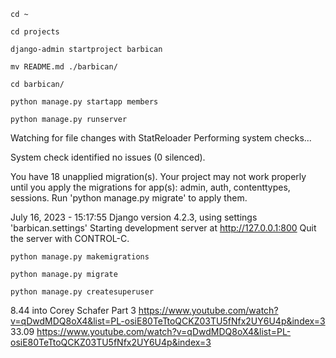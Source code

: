 `cd ~`

`cd projects`

`django-admin startproject barbican`

`mv README.md ./barbican/`

`cd barbican/`

`python manage.py startapp members`

`python manage.py runserver`

Watching for file changes with StatReloader
Performing system checks...

System check identified no issues (0 silenced).

You have 18 unapplied migration(s). Your project may not work properly until you apply the migrations for app(s): admin, auth, contenttypes, sessions.
Run 'python manage.py migrate' to apply them.

July 16, 2023 - 15:17:55
Django version 4.2.3, using settings 'barbican.settings'
Starting development server at http://127.0.0.1:800
Quit the server with CONTROL-C.


`python manage.py makemigrations`

`python manage.py migrate`

`python manage.py createsuperuser`

8.44 into Corey Schafer Part 3 https://www.youtube.com/watch?v=qDwdMDQ8oX4&list=PL-osiE80TeTtoQCKZ03TU5fNfx2UY6U4p&index=3
33.09 https://www.youtube.com/watch?v=qDwdMDQ8oX4&list=PL-osiE80TeTtoQCKZ03TU5fNfx2UY6U4p&index=3
